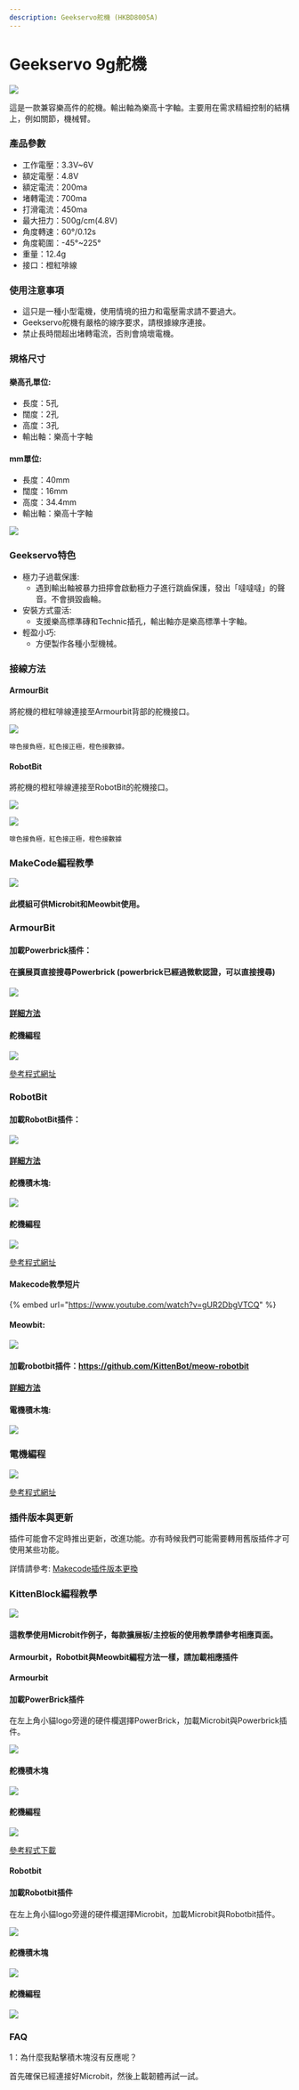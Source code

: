```yaml
---
description: Geekservo舵機 (HKBD8005A)
---
```


# Geekservo 9g舵機

![](https://kittenbothk.readthedocs.io/en/latest/\_images/13\_04.png)

這是一款兼容樂高件的舵機。輸出軸為樂高十字軸。主要用在需求精細控制的結構上，例如關節，機械臂。

### 產品參數

* 工作電壓：3.3V\~6V
* 額定電壓：4.8V
* 額定電流：200ma
* 堵轉電流：700ma
* 打滑電流：450ma
* 最大扭力：500g/cm(4.8V)
* 角度轉速：60°/0.12s
* 角度範圍：-45°\~225°
* 重量：12.4g
* 接口：橙紅啡線

### 使用注意事項

* 這只是一種小型電機，使用情境的扭力和電壓需求請不要過大。
* Geekservo舵機有嚴格的線序要求，請根據線序連接。
* 禁止長時間超出堵轉電流，否則會燒壞電機。

### 規格尺寸

#### 樂高孔單位:

* 長度：5孔
* 闊度：2孔
* 高度：3孔
* 輸出軸：樂高十字軸

#### mm單位:

* 長度：40mm
* 闊度：16mm
* 高度：34.4mm
* 輸出軸：樂高十字軸

![](https://kittenbothk.readthedocs.io/en/latest/\_images/13\_03.png)

### Geekservo特色

* 極力子過載保護:
  * 遇到輸出軸被暴力扭擰會啟動極力子進行跳齒保護，發出「噠噠噠」的聲音。不會損毀齒輪。
* 安裝方式靈活:
  * 支援樂高標準磚和Technic插孔，輸出軸亦是樂高標準十字軸。
* 輕盈小巧:
  * 方便製作各種小型機械。

### 接線方法

#### ArmourBit

將舵機的橙紅啡線連接至Armourbit背部的舵機接口。

![](https://kittenbothk.readthedocs.io/en/latest/\_images/servo\_wire3.png)

```
啡色接負極，紅色接正極，橙色接數據。
```

#### RobotBit

將舵機的橙紅啡線連接至RobotBit的舵機接口。

![](https://kittenbothk.readthedocs.io/en/latest/\_images/servoConRB.jpg)

![](https://kittenbothk.readthedocs.io/en/latest/\_images/2kservoConRB1.jpg)

```
啡色接負極，紅色接正極，橙色接數據
```

### MakeCode編程教學

![](https://kittenbothk.readthedocs.io/en/latest/\_images/mcbanner17.png)

#### 此模組可供Microbit和Meowbit使用。

### ArmourBit

#### 加載Powerbrick插件：

#### 在擴展頁直接搜尋Powerbrick (powerbrick已經過微軟認證，可以直接搜尋)

![](https://kittenbothk.readthedocs.io/en/latest/\_images/powerbrick\_search2.png)

#### [詳細方法](../programmingplatforms/makecode/kittenbotandmakecode.md)

#### 舵機編程

![](https://kittenbothk.readthedocs.io/en/latest/\_images/9gservo\_code.png)

[參考程式網址](https://makecode.microbit.org/\_DzFfzKPmuM4s)

### RobotBit

#### 加載RobotBit插件：

![](https://kittenbothk.readthedocs.io/en/latest/\_images/robotbitExtension.png)

#### [詳細方法](../programmingplatforms/makecode/kittenbotandmakecode.md)

#### 舵機積木塊:

![](https://kittenbothk.readthedocs.io/en/latest/\_images/servoblocks.png)

#### 舵機編程

![](https://kittenbothk.readthedocs.io/en/latest/\_images/9gservo\_code.png)

[參考程式網址](https://makecode.microbit.org/\_YfJdx4FRx2eP)

#### Makecode教學短片

{% embed url="https://www.youtube.com/watch?v=gUR2DbgVTCQ" %}

#### Meowbit:

![](https://kittenbothk.readthedocs.io/en/latest/\_images/acbanner3.png)

#### 加載robotbit插件：https://github.com/KittenBot/meow-robotbit

#### [詳細方法](../programmingplatforms/makecode/kittenbotandmakecode.md)

#### 電機積木塊:

![](https://kittenbothk.readthedocs.io/en/latest/\_images/motorblocks2.png)

### 電機編程

![](https://kittenbothk.readthedocs.io/en/latest/\_images/9gservo\_code\_meow.png)

[參考程式網址](https://makecode.com/\_WrrEcRhMm0o4)

### 插件版本與更新

插件可能會不定時推出更新，改進功能。亦有時候我們可能需要轉用舊版插件才可使用某些功能。

詳情請參考: [Makecode插件版本更換](../programmingplatforms/makecode/makecodeextupdate.md)

### KittenBlock編程教學

![](https://kittenbothk.readthedocs.io/en/latest/\_images/kbbanner12.png)

#### 這教學使用Microbit作例子，每款擴展板/主控板的使用教學請參考相應頁面。

#### Armourbit，Robotbit與Meowbit編程方法一樣，請加載相應插件

#### Armourbit

#### 加載PowerBrick插件

在左上角小貓logo旁邊的硬件欄選擇PowerBrick，加載Microbit與Powerbrick插件。

![](https://kittenbothk.readthedocs.io/en/latest/\_images/addextension3.png)

#### 舵機積木塊

![](https://kittenbothk.readthedocs.io/en/latest/\_images/kbservoblocks\_armourbit.png)

#### 舵機編程

![](https://kittenbothk.readthedocs.io/en/latest/\_images/9gservo\_armourbit\_kb\_code.png)

[參考程式下載](https://bit.ly/PowerbrickM12\_01sb3)

#### Robotbit

#### 加載Robotbit插件

在左上角小貓logo旁邊的硬件欄選擇Microbit，加載Microbit與Robotbit插件。

![](https://kittenbothk.readthedocs.io/en/latest/\_images/addRB3.png)

#### 舵機積木塊

![](https://kittenbothk.readthedocs.io/en/latest/\_images/kbservoblocks.png)

#### 舵機編程

![](https://kittenbothk.readthedocs.io/en/latest/\_images/9gservo\_robotbit\_kb\_code.png)

### FAQ

1：為什麼我點擊積木塊沒有反應呢？

首先確保已經連接好Microbit，然後上載韌體再試一試。
